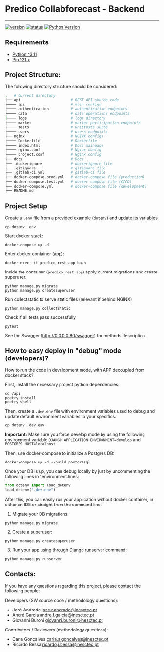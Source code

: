 # Predico Collabforecast - Backend

-----------------------------------------------------

[![version](https://img.shields.io/badge/version-0.0.1-blue.svg)]()
[![status](https://img.shields.io/badge/status-development-yellow.svg)]()
[![Python Version](https://img.shields.io/badge/python-3.11-blue.svg)](https://www.python.org/downloads/release/python-360/)

## Requirements

* [Python ^3.11](https://www.python.org/downloads/)
* [Pip ^21.x](https://pypi.org/project/pip/)


## Project Structure:

The following directory structure should be considered:

``` bash
.   # Current directory
├── api                       # REST API source code
├──── api                     # main configs
├──── authentication          # authentication endpoints
├──── data                    # data operations endpoints
|──── logs                    # logs directory
├──── market                  # market participation endpoints
├──── tests                   # unittests suite
├──── users                   # users endpoints
├── nginx                     # NGINX configs
├──── Dockerfile              # Dockerfile
├──── index.html              # Docs mainpage
├──── nginx.conf              # Nginx config
├──── project.conf            # Nginx config
├── docs                      # Docs
├── .dockerignore             # dockerignore file
├── .gitignore                # gitignore file
├── .gitlab-ci.yml            # gitlab-ci file
├── docker-compose.prod.yml   # docker-compose file (production)
├── docker-compose.test.yml   # docker-compose file (CICD)
├── docker-compose.yml        # docker-compose file (development)
├── README.md
```

## Project Setup

Create a `.env` file from a provided example (`dotenv`) and update its variables
```shell
cp dotenv .env
```

Start docker stack:

```shell
docker-compose up -d
```

Enter docker container (app):

```shell
docker exec -it predico_rest_app bash
```

Inside the container (`predico_rest_app`) apply current migrations and create superuser.

```shell
python manage.py migrate
python manage.py createsuperuser
```

Run collectstatic to serve static files (relevant if behind NGINX)
```shell
python manage.py collectstatic
```

Check if all tests pass successfully

```shell
pytest
```

See the Swagger (http://0.0.0.0:80/swagger) for methods description.


## How to easy deploy in "debug" mode (developers)?

How to run the code in development mode, with APP decoupled from docker stack?

First, install the necessary project python dependencies:


```shell
cd /api
poetry install
poetry shell
```

Then, create a `.dev.env` file with environment variables used to debug and update default environment variables to your specifics.

```shell
cp dotenv .dev.env
```

**Important:** Make sure you force develop mode by using the following environment variable `DJANGO_APPLICATION_ENVIRONMENT=develop` and `POSTGRES_HOST=localhost`

Then, use docker-compose to initialize a Postgres DB:

```shell
docker-compose up -d --build postgresql
```

Once your DB is up, you can debug locally by just by uncommenting the following lines in "environment.lines: 

```python
from dotenv import load_dotenv
load_dotenv(".dev.env")
```

After this, you can easily run your application without docker container, in either an IDE or straight from the command line.

1. Migrate your DB migrations:

```shell
python manage.py migrate
```

2. Create a superuser:

```shell
python manage.py createsuperuser
```

3. Run your app using through Django runserver command:

```shell
python manage.py runserver
```


## Contacts:

If you have any questions regarding this project, please contact the following people:

Developers (SW source code / methodology questions):
  - José Andrade <jose.r.andrade@inesctec.pt>
  - André Garcia <andre.f.garcia@inesctec.pt>
  - Giovanni Buroni <giovanni.buroni@inesctec.pt>

Contributors / Reviewers (methodology questions):
  - Carla Gonçalves <carla.s.goncalves@inesctec.pt>
  - Ricardo Bessa <ricardo.j.bessa@inesctec.pt>
